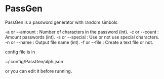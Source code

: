 # PassGen

PassGen is a password generator with random simbols.

-a or --amount  : Number of characters in the password (int).
-c or --count   : Amount passwords (int).
-s or --special : Use or not use special characters.
-n or --name    : Output file name (int).
-f or --file    : Create a text file or not.


config file is in

~/.config/PassGen/alph.json 

or you can edit it before running.

